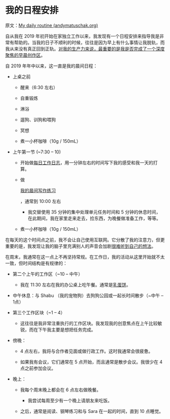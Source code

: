 # 我的日程安排

原文：[My daily routine (andymatuschak.org)](https://notes.andymatuschak.org/z3x7AvJgYzmgEY4kcKdSY2aYxdqWYpTyPqRs8)

自从我在 2019 年初开始在家独立工作以来，我发现有一个日程安排来指导我是非常有帮助的。当我的日子不顺利的时候，往往是因为早上有什么事情让我脱轨，而我从来没有真正回到正轨。[对我的生产力来说，最重要的是我是否完成了一个深度聚焦的早晨创作区](https://notes.andymatuschak.org/zR9LxW1N893EXwQ3Fma1Gz4xPa1tF2Zd6zZ)。

自 2019 年年中以来，这一直是我的晨间日程：

- 上桌之前

  - 醒来（6:30 左右）

  - 自重锻炼

  - 淋浴

  - 遛狗、训狗和喂狗

  - 冥想

  - 煮一小杯咖啡（10g / 150mL）

- 上午第一节 (~7:30 – 10)

  - 开始做[每日工作日志](https://notes.andymatuschak.org/z28QkpK3vRKQTacjFDfGYBhCXHqHuVWJzny9)，用一分钟左右的时间写下我的感受和我一天的打算。

  - 做

    [我的晨间写作练习](https://notes.andymatuschak.org/zVFGpprS64TzmKGNzGxq9FiCDnAnCPwRU5T)

    ，通常到 10:00 左右

    - 我交替使用 35 分钟的集中处理单元任务时间和 5 分钟的休息时间，在此期间，我在家里走来走去，捡东西，为晚餐做准备工作，等等。

  - 煮一小杯咖啡（10g / 150mL）

在每天的这个时间点之前，我不会让自己使用互联网。它分散了我的注意力，但更重要的是，我发现让我的脑子里充满别人的声音会加剧[很难听到自己的想法](https://notes.andymatuschak.org/z3ruCqbkUjU7U8MD5gaMjzmJV4GuENJ3ie1LP)。

在周末，我通常在这一点上不再坚持常规。在工作日，我的活动从这里开始就不太一致，但时间结构是有规律的：

- 第二个上午的工作区（~10 – 中午）

  - 我在 11:30 左右在我的办公桌上吃午餐。通常是[乳蛋饼](https://notes.andymatuschak.org/z5efx2iNLSB8antyDHfU74Xk3x7voSXk9tuec)。

- 中午休息：与 Shabu （我的宠物狗）去狗狗公园或一起长时间散步（~中午 – 1点）

- 第三个工作区块（~1 – 4）

  - 这往往是我非常注重执行的工作区块。我发现我的创意焦点在上午比较敏锐，而在下午我主要是想把任务完成。

- 傍晚：

  - 4 点左右，我将与合作者见面或做行政工作。这时我通常会很疲惫。

  - 如果我有会议，它们通常在 5 点开始，而且通常是散步会议。我很少在 4 点之前参加会议。

- 晚上：

  - 我每个周末晚上都会在 6 点左右做晚餐。

    - 我尝试每周至少有一个晚上请朋友来吃饭。

  - 之后，通常是阅读、钢琴练习和与 Sara 在一起的时间，直到 10 点睡觉。